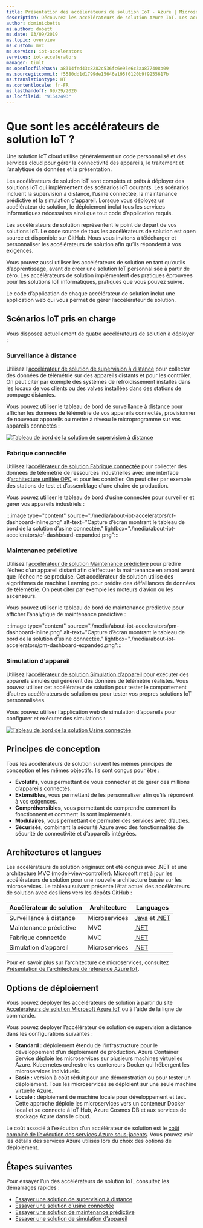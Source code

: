 ```yaml
---
title: Présentation des accélérateurs de solution IoT - Azure | Microsoft Docs
description: Découvrez les accélérateurs de solution Azure IoT. Les accélérateurs de solution IoT sont des solutions de bout en bout complètes et prêtes au déploiement.
author: dominicbetts
ms.author: dobett
ms.date: 03/09/2019
ms.topic: overview
ms.custom: mvc
ms.service: iot-accelerators
services: iot-accelerators
manager: timlt
ms.openlocfilehash: a8314fed43c8282c536fc6e95e6c3aa877408b09
ms.sourcegitcommit: f5580dd1d1799de15646e195f0120b9f9255617b
ms.translationtype: HT
ms.contentlocale: fr-FR
ms.lasthandoff: 09/29/2020
ms.locfileid: "91542493"
---
```

# <a name="what-are-azure-iot-solution-accelerators"></a>Que sont les accélérateurs de solution IoT ?

Une solution IoT cloud utilise généralement un code personnalisé et des services cloud pour gérer la connectivité des appareils, le traitement et l’analytique de données et la présentation.

Les accélérateurs de solution IoT sont complets et prêts à déployer des solutions IoT qui implémentent des scénarios IoT courants. Les scénarios incluent la supervision à distance, l’usine connectée, la maintenance prédictive et la simulation d’appareil. Lorsque vous déployez un accélérateur de solution, le déploiement inclut tous les services informatiques nécessaires ainsi que tout code d’application requis.

Les accélérateurs de solution représentent le point de départ de vos solutions IoT. Le code source de tous les accélérateurs de solution est open source et disponible sur GitHub. Nous vous invitons à télécharger et personnaliser les accélérateurs de solution afin qu’ils répondent à vos exigences.

Vous pouvez aussi utiliser les accélérateurs de solution en tant qu’outils d’apprentissage, avant de créer une solution IoT personnalisée à partir de zéro. Les accélérateurs de solution implémentent des pratiques éprouvées pour les solutions IoT informatiques, pratiques que vous pouvez suivre.

Le code d’application de chaque accélérateur de solution inclut une application web qui vous permet de gérer l’accélérateur de solution.

## <a name="supported-iot-scenarios"></a>Scénarios IoT pris en charge

Vous disposez actuellement de quatre accélérateurs de solution à déployer :

### <a name="remote-monitoring"></a>Surveillance à distance

Utilisez l’[accélérateur de solution de supervision à distance](iot-accelerators-remote-monitoring-sample-walkthrough.md) pour collecter des données de télémétrie sur des appareils distants et pour les contrôler. On peut citer par exemple des systèmes de refroidissement installés dans les locaux de vos clients ou des valves installées dans des stations de pompage distantes.

Vous pouvez utiliser le tableau de bord de surveillance à distance pour afficher les données de télémétrie de vos appareils connectés, provisionner de nouveaux appareils ou mettre à niveau le microprogramme sur vos appareils connectés :

[![Tableau de bord de la solution de supervision à distance](./media/about-iot-accelerators/rm-dashboard-inline.png)](./media/about-iot-accelerators/rm-dashboard-expanded.png#lightbox)

### <a name="connected-factory"></a>Fabrique connectée

Utilisez l’[accélérateur de solution Fabrique connectée](iot-accelerators-connected-factory-features.md) pour collecter des données de télémétrie de ressources industrielles avec une interface d’[architecture unifiée OPC](https://opcfoundation.org/about/opc-technologies/opc-ua/) et pour les contrôler. On peut citer par exemple des stations de test et d’assemblage d’une chaîne de production.

Vous pouvez utiliser le tableau de bord d’usine connectée pour surveiller et gérer vos appareils industriels :

:::image type="content" source="./media/about-iot-accelerators/cf-dashboard-inline.png" alt-text="Capture d’écran montrant le tableau de bord de la solution d’usine connectée." lightbox="./media/about-iot-accelerators/cf-dashboard-expanded.png":::

### <a name="predictive-maintenance"></a>Maintenance prédictive

Utilisez l’[accélérateur de solution Maintenance prédictive](iot-accelerators-predictive-walkthrough.md) pour prédire l’échec d’un appareil distant afin d’effectuer la maintenance en amont avant que l’échec ne se produise. Cet accélérateur de solution utilise des algorithmes de machine Learning pour prédire des défaillances de données de télémétrie. On peut citer par exemple les moteurs d’avion ou les ascenseurs.

Vous pouvez utiliser le tableau de bord de maintenance prédictive pour afficher l’analytique de maintenance prédictive :

:::image type="content" source="./media/about-iot-accelerators/pm-dashboard-inline.png" alt-text="Capture d’écran montrant le tableau de bord de la solution d’usine connectée." lightbox="./media/about-iot-accelerators/pm-dashboard-expanded.png":::

### <a name="device-simulation"></a>Simulation d’appareil

Utilisez l’[accélérateur de solution Simulation d’appareil](iot-accelerators-device-simulation-overview.md) pour exécuter des appareils simulés qui génèrent des données de télémétrie réalistes. Vous pouvez utiliser cet accélérateur de solution pour tester le comportement d’autres accélérateurs de solution ou pour tester vos propres solutions IoT personnalisées.

Vous pouvez utiliser l’application web de simulation d’appareils pour configurer et exécuter des simulations :

[![Tableau de bord de la solution Usine connectée](./media/about-iot-accelerators/ds-dashboard-inline.png)](./media/about-iot-accelerators/ds-dashboard-expanded.png#lightbox)

## <a name="design-principles"></a>Principes de conception

Tous les accélérateurs de solution suivent les mêmes principes de conception et les mêmes objectifs. Ils sont conçus pour être :

* **Évolutifs**, vous permettant de vous connecter et de gérer des millions d’appareils connectés.
* **Extensibles**, vous permettant de les personnaliser afin qu’ils répondent à vos exigences.
* **Compréhensibles**, vous permettant de comprendre comment ils fonctionnent et comment ils sont implémentés.
* **Modulaires**, vous permettant de permuter des services avec d’autres.
* **Sécurisés**, combinant la sécurité Azure avec des fonctionnalités de sécurité de connectivité et d’appareils intégrées.

## <a name="architectures-and-languages"></a>Architectures et langues

Les accélérateurs de solution originaux ont été conçus avec .NET et une architecture MVC (model-view-controller). Microsoft met à jour les accélérateurs de solution pour une nouvelle architecture basée sur les microservices. Le tableau suivant présente l’état actuel des accélérateurs de solution avec des liens vers les dépôts GitHub :

| Accélérateur de solution   | Architecture  | Languages     |
| ---------------------- | ------------- | ------------- |
| Surveillance à distance      | Microservices | [Java](https://github.com/Azure/azure-iot-pcs-remote-monitoring-java) et [.NET](https://github.com/Azure/azure-iot-pcs-remote-monitoring-dotnet) |
| Maintenance prédictive | MVC           | [.NET](https://github.com/Azure/azure-iot-predictive-maintenance)          |
| Fabrique connectée      | MVC           | [.NET](https://github.com/Azure/azure-iot-connected-factory)          |
| Simulation d’appareil      | Microservices | [.NET](https://github.com/Azure/device-simulation-dotnet)          |

Pour en savoir plus sur l’architecture de microservices, consultez [Présentation de l’architecture de référence Azure IoT](https://docs.microsoft.com/azure/architecture/reference-architectures/iot/).

## <a name="deployment-options"></a>Options de déploiement

Vous pouvez déployer les accélérateurs de solution à partir du site [Accélérateurs de solution Microsoft Azure IoT](https://www.azureiotsolutions.com/Accelerators#) ou à l’aide de la ligne de commande.

Vous pouvez déployer l’accélérateur de solution de supervision à distance dans les configurations suivantes :

* **Standard :** déploiement étendu de l’infrastructure pour le développement d’un déploiement de production. Azure Container Service déploie les microservices sur plusieurs machines virtuelles Azure. Kubernetes orchestre les conteneurs Docker qui hébergent les microservices individuels.
* **Basic :** version à coût réduit pour une démonstration ou pour tester un déploiement. Tous les microservices se déploient sur une seule machine virtuelle Azure.
* **Locale :** déploiement de machine locale pour développement et test. Cette approche déploie les microservices vers un conteneur Docker local et se connecte à IoT Hub, Azure Cosmos DB et aux services de stockage Azure dans le cloud.

Le coût associé à l’exécution d’un accélérateur de solution est le [coût combiné de l’exécution des services Azure sous-jacents](https://azure.microsoft.com/pricing). Vous pouvez voir les détails des services Azure utilisés lors du choix des options de déploiement.

## <a name="next-steps"></a>Étapes suivantes

Pour essayer l’un des accélérateurs de solution IoT, consultez les démarrages rapides :

* [Essayer une solution de supervision à distance](quickstart-remote-monitoring-deploy.md)
* [Essayer une solution d’usine connectée](quickstart-connected-factory-deploy.md)
* [Essayer une solution de maintenance prédictive](quickstart-predictive-maintenance-deploy.md)
* [Essayer une solution de simulation d’appareil](quickstart-device-simulation-deploy.md)

